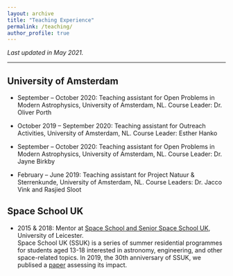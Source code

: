 ```yaml
---
layout: archive
title: "Teaching Experience"
permalink: /teaching/
author_profile: true
---
```


*Last updated in May 2021.*

******

<!-- <h2>Teaching</h2>
<ul>
  <li>September – October 2020: Teaching assistant for Open Problems in Modern Astrophysics, University of Amsterdam, NL, Course Leader: Dr. Oliver Porth</li>
  <li>October 2019 – September 2020: Outreach Activities, University of Amsterdam, NL, Course Leader: Esther Hanko</li>
  <li>September – October 2020: Teaching assistant for Open Problems in Modern Astrophysics, University of Amsterdam, NL, Course Leader: Dr. Jayne Birkby</li>
  <li>February – June 2019: Teaching assistant for Project Natuur & Sterrenkunde, University of Amsterdam, NL, Course Leaders: Jacco Vink and Rasjied Sloot</li>
</ul> -->
<h2>University of Amsterdam</h2>

- September – October 2020: Teaching assistant for Open Problems in Modern Astrophysics, University of Amsterdam, NL. Course Leader: Dr. Oliver Porth

- October 2019 – September 2020: Teaching assistant for Outreach Activities, University of Amsterdam, NL. Course Leader: Esther Hanko

- September – October 2020: Teaching assistant for Open Problems in Modern Astrophysics, University of Amsterdam, NL. Course Leader: Dr. Jayne Birkby

- February – June 2019: Teaching assistant for Project Natuur & Sterrenkunde, University of Amsterdam, NL. Course Leaders: Dr. Jacco Vink and Rasjied Sloot

<h2>Space School UK</h2>

- 2015 & 2018: Mentor at [Space School and Senior Space School UK](http://www.spaceschool.co.uk/), University of Leicester.<br />Space School UK (SSUK) is a series of summer residential programmes for students aged 13-18 interested in astronomy, engineering, and other space-related topics. In 2019, the 30th anniversary of SSUK, we publised a [paper](https://arxiv.org/abs/2006.06680) assessing its impact.



<!-- {% include base_path %}
{% for post in site.teaching reversed %}
  {% include archive-single.html %}
{% endfor %} -->
